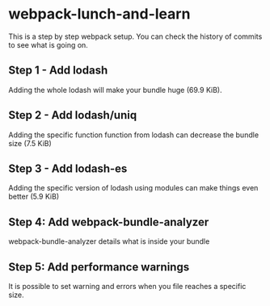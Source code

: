 # webpack-lunch-and-learn

This is a step by step webpack setup. You can check the history of commits to see what is going on.

## Step 1 - Add lodash

Adding the whole lodash will make your bundle huge (69.9 KiB).

## Step 2 - Add lodash/uniq

Adding the specific function function from lodash can decrease the bundle size (7.5 KiB)

## Step 3 - Add lodash-es

Adding the specific version of lodash using modules can make things even better (5.9 KiB)

## Step 4: Add webpack-bundle-analyzer

webpack-bundle-analyzer details what is inside your bundle

## Step 5: Add performance warnings

It is possible to set warning and errors when you file reaches a specific size.